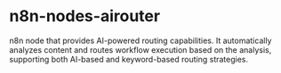 # n8n-nodes-airouter
 n8n node that provides AI-powered routing capabilities. It automatically analyzes content and routes workflow execution based on the analysis, supporting both AI-based and keyword-based routing strategies.
